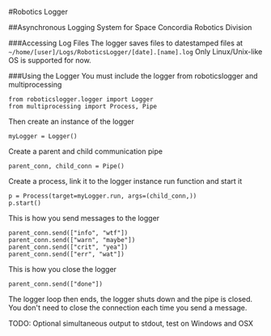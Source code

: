 #Robotics Logger

##Asynchronous Logging System for Space Concordia Robotics Division

###Accessing Log Files
The logger saves files to datestamped files at `~/home/[user]/Logs/RoboticsLogger/[date].[name].log`
Only Linux/Unix-like OS is supported for now.

###Using the Logger
You must include the  logger from roboticslogger and multiprocessing
```
from roboticslogger.logger import Logger
from multiprocessing import Process, Pipe
```
Then create an instance of the logger
```
myLogger = Logger()
```

Create a parent and child communication pipe
```
parent_conn, child_conn = Pipe()
```

Create a process, link it to the logger instance run function and start it
```
p = Process(target=myLogger.run, args=(child_conn,))
p.start()
```

This is how you send messages to the logger
```
parent_conn.send(["info", "wtf"])
parent_conn.send(["warn", "maybe"])
parent_conn.send(["crit", "yea"])
parent_conn.send(["err", "wat"])
```

This is how you close the logger
```
parent_conn.send(["done"])
```

The logger loop then ends, the logger shuts down and the pipe is closed. You don't need to close the connection each time you send a message.

TODO: Optional simultaneous output to stdout, test on Windows and OSX
